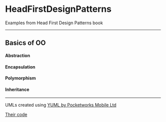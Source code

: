 # HeadFirstDesignPatterns
Examples from Head First Design Patterns book
___
## Basics of OO
#### Abstraction
#### Encapsulation
#### Polymorphism
#### Inheritance

---

UMLs created using [YUML by Pocketworks Mobile Ltd](https://yuml.me/diagram/scruffy/class/draw)

[Their code](https://www.wickedlysmart.com/head-first-design-patterns/)